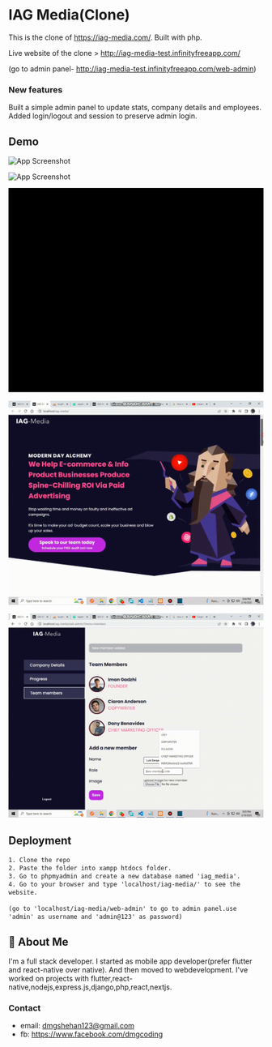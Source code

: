 
# IAG Media(Clone)

This is the clone of https://iag-media.com/. Built with php. 

Live website of the clone > http://iag-media-test.infinityfreeapp.com/

(go to admin panel- http://iag-media-test.infinityfreeapp.com/web-admin)

### New features

Built a simple admin panel to update stats, company details and employees. Added login/logout and session to preserve admin login.




## Demo

![App Screenshot](/gifs/site.gif)

![App Screenshot](/gifs/details.gif)

![App Screenshot](/gifs/progress.gif)

![App Screenshot](/gifs/members1.gif)

![App Screenshot](/gifs/members2.gif)


## Deployment

    1. Clone the repo 
    2. Paste the folder into xampp htdocs folder. 
    3. Go to phpmyadmin and create a new database named 'iag_media'. 
    4. Go to your browser and type 'localhost/iag-media/' to see the website.

    (go to 'localhost/iag-media/web-admin' to go to admin panel.use 'admin' as username and 'admin@123' as password)



## 🚀 About Me
I'm a full stack developer. I started as mobile app developer(prefer flutter and react-native over native). And then moved to webdevelopment.
I've worked on projects with flutter,react-native,nodejs,express.js,django,php,react,nextjs.

### Contact
* email: dmgshehan123@gmail.com
* fb: https://www.facebook.com/dmgcoding


